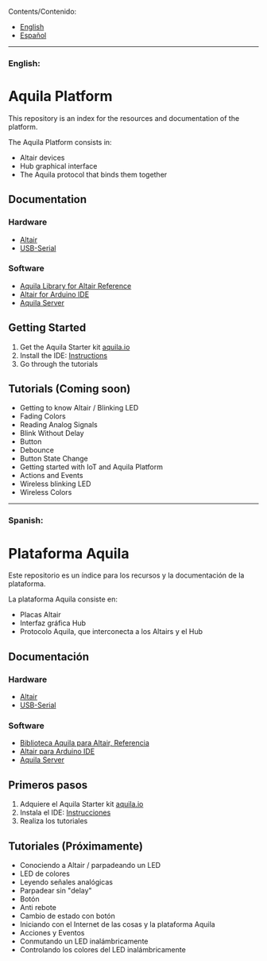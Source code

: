 Contents/Contenido:
- [English](#user-content-english)
- [Español](#user-content-spanish)

* * *

### English:
# Aquila Platform

This repository is an index for the resources and documentation of the platform.

The Aquila Platform consists in:

- Altair devices
- Hub graphical interface
- The Aquila protocol that binds them together

## Documentation

### Hardware
- [Altair](https://github.com/makerlabmx/altair-hardware)
- [USB-Serial](https://github.com/makerlabmx/usb-serial-hardware)

### Software
- [Aquila Library for Altair Reference](https://github.com/makerlabmx/aquila-platform/wiki)
- [Altair for Arduino IDE](https://github.com/makerlabmx/altair-arduinoide)
- [Aquila Server](https://github.com/makerlabmx/aquila-server-client-node)

## Getting Started

1. Get the Aquila Starter kit [aquila.io](http://www.aquila.io)
2. Install the IDE: [Instructions](https://github.com/makerlabmx/altair-arduinoide)
3. Go through the tutorials

## Tutorials (Coming soon)

- Getting to know Altair / Blinking LED
- Fading Colors
- Reading Analog Signals
- Blink Without Delay
- Button
- Debounce
- Button State Change
- Getting started with IoT and Aquila Platform
- Actions and Events
- Wireless blinking LED
- Wireless Colors


* * *

### Spanish:
# Plataforma Aquila

Este repositorio es un índice para los recursos y la documentación de la plataforma.

La plataforma Aquila consiste en:

- Placas Altair
- Interfaz gráfica Hub
- Protocolo Aquila, que interconecta a los Altairs y el Hub

## Documentación

### Hardware
- [Altair](https://github.com/makerlabmx/altair-hardware)
- [USB-Serial](https://github.com/makerlabmx/usb-serial-hardware)

### Software
- [Biblioteca Aquila para Altair, Referencia](https://github.com/makerlabmx/aquila-platform/wiki)
- [Altair para Arduino IDE](https://github.com/makerlabmx/altair-arduinoide)
- [Aquila Server](https://github.com/makerlabmx/aquila-server-client-node)

## Primeros pasos

1. Adquiere el Aquila Starter kit [aquila.io](http://www.aquila.io)
2. Instala el IDE: [Instrucciones](https://github.com/makerlabmx/altair-arduinoide)
3. Realiza los tutoriales

## Tutoriales (Próximamente)

- Conociendo a Altair / parpadeando un LED
- LED de colores
- Leyendo señales analógicas
- Parpadear sin "delay"
- Botón
- Anti rebote
- Cambio de estado con botón
- Iniciando con el Internet de las cosas y la plataforma Aquila
- Acciones y Eventos
- Conmutando un LED inalámbricamente
- Controlando los colores del LED inalámbricamente

